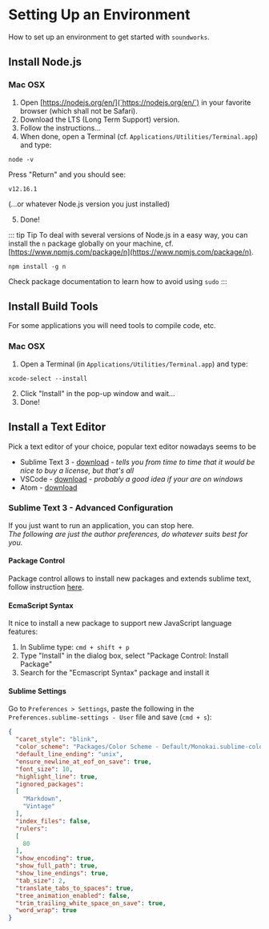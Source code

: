 # Setting Up an Environment

How to set up an environment to get started with `soundworks`.

## Install Node.js

### Mac OSX

1. Open [https://nodejs.org/en/](`https://nodejs.org/en/`) in your favorite browser (which shall not be Safari).
2. Download the LTS (Long Term Support) version.
3. Follow the instructions... 
4. When done, open a Terminal (cf. `Applications/Utilities/Terminal.app`) and type:

```
node -v
```

Press "Return" and you should see:

```
v12.16.1
```

(...or whatever Node.js version you just installed)

5. Done!

::: tip Tip
To deal with several versions of Node.js in a easy way, you can install the `n` package globally on your machine, cf. [https://www.npmjs.com/package/n](https://www.npmjs.com/package/n).

```
npm install -g n
```
 
Check package documentation to learn how to avoid using `sudo`
:::

## Install Build Tools

For some applications you will need tools to compile code, etc.

### Mac OSX

1. Open a Terminal (in `Applications/Utilities/Terminal.app`) and type:

```
xcode-select --install
```

2. Click "Install" in the pop-up window and wait...
3. Done!

## Install a Text Editor

Pick a text editor of your choice, popular text editor nowadays seems to be
- Sublime Text 3 - [download](https://sublimetext.com/3) - _tells you from time to time that it would be nice to buy a license, but that's all_
- VSCode - [download](https://code.visualstudio.com/) - _probably a good idea if your are on windows_
- Atom - [download](https://atom.io/)

### Sublime Text 3 - Advanced Configuration

If you just want to run an application, you can stop here.  
_The following are just the author preferences, do whatever suits best for you._

#### Package Control

Package control allows to install new packages and extends sublime text,
follow instruction [here](https://packagecontrol.io/installation).

#### EcmaScript Syntax

It nice to install a new package to support new JavaScript language features:

1. In Sublime type: `cmd + shift + p`
2. Type "Install" in the dialog box, select "Package Control: Install Package"
3. Search for the "Ecmascript Syntax" package and install it

#### Sublime Settings

Go to `Preferences > Settings`, paste the following in the `Preferences.sublime-settings - User` file and save (`cmd + s`):

```json
{
  "caret_style": "blink",
  "color_scheme": "Packages/Color Scheme - Default/Monokai.sublime-color-scheme",
  "default_line_ending": "unix",
  "ensure_newline_at_eof_on_save": true,
  "font_size": 10,
  "highlight_line": true,
  "ignored_packages":
  [
    "Markdown",
    "Vintage"
  ],
  "index_files": false,
  "rulers":
  [
    80
  ],
  "show_encoding": true,
  "show_full_path": true,
  "show_line_endings": true,
  "tab_size": 2,
  "translate_tabs_to_spaces": true,
  "tree_animation_enabled": false,
  "trim_trailing_white_space_on_save": true,
  "word_wrap": true
}
```


